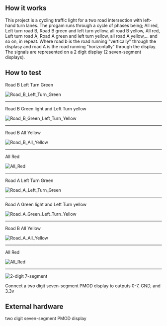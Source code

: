 <!---

This file is used to generate your project datasheet. Please fill in the information below and delete any unused
sections.

You can also include images in this folder and reference them in the markdown. Each image must be less than
512 kb in size, and the combined size of all images must be less than 1 MB.
-->

## How it works

This project is a cycling traffic light for a two road intersection with left-hand turn lanes. 
The progam runs through a cycle of phases being; All red, Left turn road B, Road B green and left turn yellow, all road B yellow, All red, Left turn road A, Road A green and left turn yellow, all road A yellow,... and so on, in repeat. 
Where road b is the road running "vertically" through the displasy and road A is the road running "horizontally" through the display.
The signals are represented on a 2 digit display (2 seven-segment displays). 

## How to test
  Road B Left Turn Green
  
![Road_B_Left_Turn_Green](https://github.com/CEStafford01/tt06-verilog-template/assets/161381577/f770dacf-5349-4250-8ded-1fbe8d60662e)

--------------------------------------------------------------------------------------------------------------------------------------------------

  Road B Green light and Left Turn yellow
  
![Road_B_Green_Left_Turn_Yellow](https://github.com/CEStafford01/tt06-verilog-template/assets/161381577/3871c446-506c-41fd-b28c-c7af502acb9c)

--------------------------------------------------------------------------------------------------------------------------------------------------

 
  Road B All Yellow
  
![Road_B_All_Yellow](https://github.com/CEStafford01/tt06-verilog-template/assets/161381577/d100f91b-76d7-4ca5-abf1-4b2a94d62176)

--------------------------------------------------------------------------------------------------------------------------------------------------

 
  All Red
  
![All_Red](https://github.com/CEStafford01/tt06-verilog-template/assets/161381577/9c2d3cb3-72c5-4aa3-8616-470fc9f4a010)

--------------------------------------------------------------------------------------------------------------------------------------------------

 
  Road A Left Turn Green
  
![Road_A_Left_Turn_Green](https://github.com/CEStafford01/tt06-verilog-template/assets/161381577/663a6895-e3a6-474e-95ca-d7be39c7b851)

--------------------------------------------------------------------------------------------------------------------------------------------------

 
  Road A Green light and Left Turn yellow
  
![Road_A_Green_Left_Turn_Yellow](https://github.com/CEStafford01/tt06-verilog-template/assets/161381577/e690320e-ca7f-45eb-a674-4c6689033808)

--------------------------------------------------------------------------------------------------------------------------------------------------

 
  Road B All Yellow
  
![Road_A_All_Yellow](https://github.com/CEStafford01/tt06-verilog-template/assets/161381577/a4c3e773-0247-40a2-9314-661d3d8509cc)

--------------------------------------------------------------------------------------------------------------------------------------------------

 
  All Red
  
![All_Red](https://github.com/CEStafford01/tt06-verilog-template/assets/161381577/9c2d3cb3-72c5-4aa3-8616-470fc9f4a010)

--------------------------------------------------------------------------------------------------------------------------------------------------


![2-digit 7-segment](https://github.com/CEStafford01/tt06-verilog-template/assets/161381577/5f8f1d9d-d290-4972-ba90-fc7082f8aa02)

Connect a two digit seven-segment PMOD display to outputs 0-7, GND, and 3.3v 

## External hardware

two digit seven-segment PMOD display

